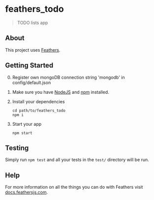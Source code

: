# feathers_todo

> TODO lists app

## About

This project uses [Feathers](http://feathersjs.com).

## Getting Started

0. Register own mongoDB connection string 'mongodb' in config/default.json

1. Make sure you have [NodeJS](https://nodejs.org/) and [npm](https://www.npmjs.com/) installed.
2. Install your dependencies

    ```
    cd path/to/feathers_todo
    npm i
    ```

3. Start your app

    ```
    npm start
    ```

## Testing

Simply run `npm test` and all your tests in the `test/` directory will be run.



## Help

For more information on all the things you can do with Feathers visit [docs.feathersjs.com](http://docs.feathersjs.com).
